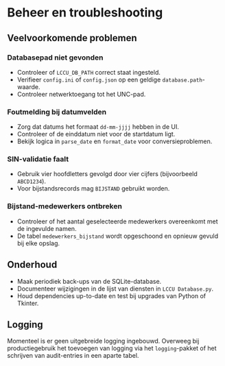 # Beheer en troubleshooting

## Veelvoorkomende problemen

### Databasepad niet gevonden
- Controleer of `LCCU_DB_PATH` correct staat ingesteld.
- Verifieer `config.ini` of `config.json` op een geldige `database.path`-waarde.
- Controleer netwerktoegang tot het UNC-pad.

### Foutmelding bij datumvelden
- Zorg dat datums het formaat `dd-mm-jjjj` hebben in de UI.
- Controleer of de einddatum niet voor de startdatum ligt.
- Bekijk logica in `parse_date` en `format_date` voor conversieproblemen.

### SIN-validatie faalt
- Gebruik vier hoofdletters gevolgd door vier cijfers (bijvoorbeeld `ABCD1234`).
- Voor bijstandsrecords mag `BIJSTAND` gebruikt worden.

### Bijstand-medewerkers ontbreken
- Controleer of het aantal geselecteerde medewerkers overeenkomt met de ingevulde namen.
- De tabel `medewerkers_bijstand` wordt opgeschoond en opnieuw gevuld bij elke opslag.

## Onderhoud
- Maak periodiek back-ups van de SQLite-database.
- Documenteer wijzigingen in de lijst van diensten in `LCCU Database.py`.
- Houd dependencies up-to-date en test bij upgrades van Python of Tkinter.

## Logging
Momenteel is er geen uitgebreide logging ingebouwd. Overweeg bij productiegebruik het toevoegen van logging via het `logging`-pakket of het schrijven van audit-entries in een aparte tabel.
